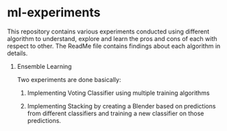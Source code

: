 # ml-experiments
This repository contains various experiments conducted using different algorithm to understand, explore and learn the pros and cons of each with respect to other. The ReadMe file contains findings about each algorithm in details.

1. Ensemble Learning

    Two experiments are done basically:
    
    1. Implementing Voting Classifier using multiple training algorithms
    
    2. Implementing Stacking by creating a Blender based on predictions from different classifiers and training a new classifier on those predictions.